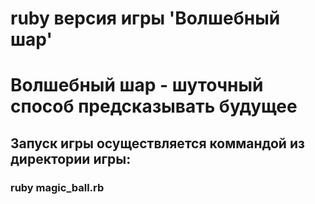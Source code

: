 # ruby версия игры 'Волшебный шар'

# Волшебный шар - шуточный способ предсказывать будущее

## Запуск игры осуществляется коммандой из директории игры:

### ruby magic_ball.rb